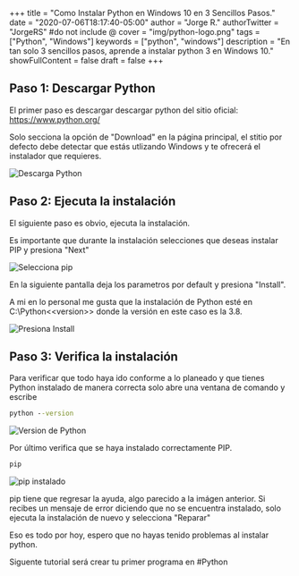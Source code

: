 +++
title = "Como Instalar Python en Windows 10 en 3 Sencillos Pasos."
date = "2020-07-06T18:17:40-05:00"
author = "Jorge R."
authorTwitter = "JorgeRS" #do not include @
cover = "img/python-logo.png"
tags = ["Python", "Windows"]
keywords = ["python", "windows"]
description = "En tan solo 3 sencillos pasos, aprende a instalar python 3 en Windows 10."
showFullContent = false
draft = false
+++
## Paso 1: Descargar Python

El primer paso es descargar descargar python del sitio oficial: <https://www.python.org/>

Solo secciona la opción de "Download" en la página principal, el stitio por defecto debe detectar que estás utlizando Windows y te ofrecerá el instalador que requieres.

![Descarga Python](/img/descarga-python-windows.jpg "Descarga Python del sitio oficial")

## Paso 2: Ejecuta la instalación

El siguiente paso es obvio, ejecuta la instalación.

Es importante que durante la instalación selecciones que deseas instalar PIP y presiona "Next"

![Selecciona pip](/img/selecciona-pip.jpg "Selecciona pip")

En la siguiente pantalla deja los parametros por default y presiona "Install".

A mi en lo personal me gusta que la instalación de Python esté en C:\Python\<<version\>> donde la versión en este caso es la 3.8.

![Presiona Install](/img/presiona-install-python.jpg)

## Paso 3: Verifica la instalación

Para verificar que todo haya ido conforme a lo planeado y que tienes Python instalado de manera correcta solo abre una ventana de comando y escribe 

```cmd
python --version
```

![Version de Python](/img/verifica-instalacion-python.jpg)

Por último verifica que se haya instalado correctamente PIP.

```cmd
pip
```

![pip instalado](/img/verifica-instalacion-pip.jpg)

pip tiene que regresar la ayuda, algo parecido a la imágen anterior. Si recibes un mensaje de error diciendo que no se encuentra instalado, solo ejecuta la instalación de nuevo y selecciona "Reparar" 

Eso es todo por hoy, espero que no hayas tenido problemas al instalar python.

Siguente tutorial será crear tu primer programa en #Python
